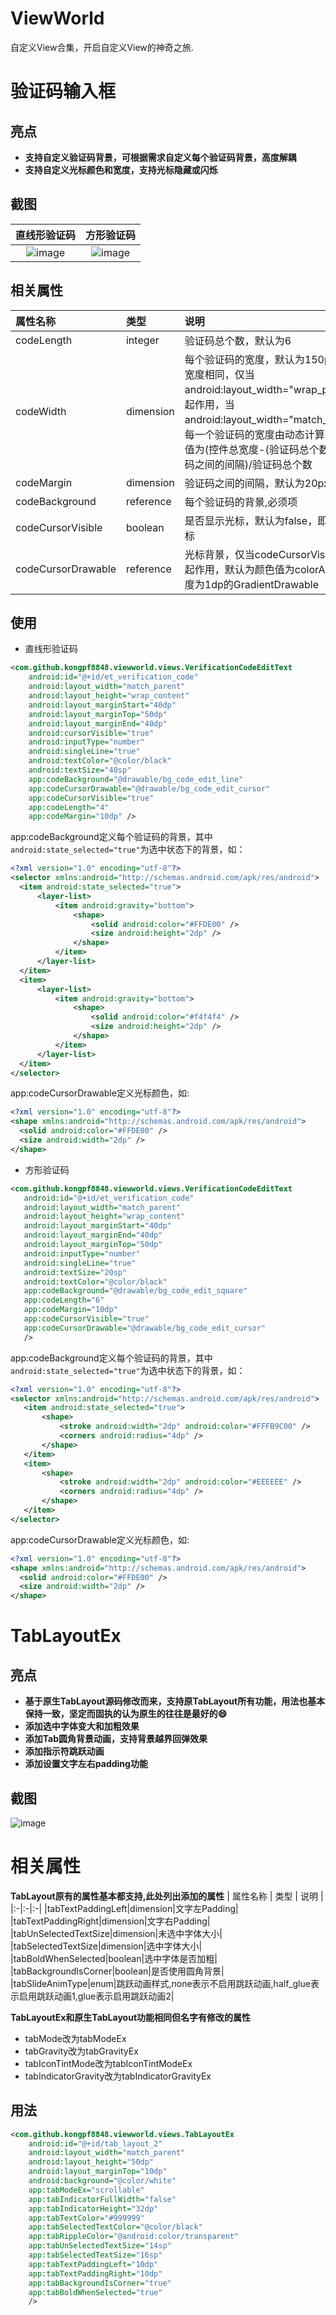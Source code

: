 # ViewWorld
自定义View合集，开启自定义View的神奇之旅.

# 验证码输入框

## 亮点
* **支持自定义验证码背景，可根据需求自定义每个验证码背景，高度解耦**
* **支持自定义光标颜色和宽度，支持光标隐藏或闪烁**

## 截图

| 直线形验证码 | 方形验证码 |
|:-:|:-:|
|![image](https://github.com/kongpf8848/ViewWorld/blob/master/screenshots/1.gif)|![image](https://github.com/kongpf8848/ViewWorld/blob/master/screenshots/2.gif)|

## 相关属性
| 属性名称 | 类型 | 说明 |
|:-|:-|:-|
|codeLength|integer|验证码总个数，默认为6|
|codeWidth|dimension|每个验证码的宽度，默认为150px,高度和宽度相同，仅当android:layout_width="wrap_parent"时起作用，当 android:layout_width="match_parent"时每一个验证码的宽度由动态计算获取，其值为(控件总宽度-(验证码总个数-1)*验证码之间的间隔)/验证码总个数|
|codeMargin|dimension|验证码之间的间隔，默认为20px|
|codeBackground|reference|每个验证码的背景,必须项|
|codeCursorVisible|boolean|是否显示光标，默认为false，即不显示光标|
|codeCursorDrawable|reference|光标背景，仅当codeCursorVisible为true起作用，默认为颜色值为colorAccent，宽度为1dp的GradientDrawable|

## 使用
* 直线形验证码
```xml
<com.github.kongpf8848.viewworld.views.VerificationCodeEditText
    android:id="@+id/et_verification_code"
    android:layout_width="match_parent"
    android:layout_height="wrap_content"
    android:layout_marginStart="40dp"
    android:layout_marginTop="50dp"
    android:layout_marginEnd="40dp"
    android:cursorVisible="true"
    android:inputType="number"
    android:singleLine="true"
    android:textColor="@color/black"
    android:textSize="40sp"
    app:codeBackground="@drawable/bg_code_edit_line"
    app:codeCursorDrawable="@drawable/bg_code_edit_cursor"
    app:codeCursorVisible="true"
    app:codeLength="4"
    app:codeMargin="10dp" />
```
  app:codeBackground定义每个验证码的背景，其中<code>android:state_selected="true"</code>为选中状态下的背景，如：
  ```xml
<?xml version="1.0" encoding="utf-8"?>
<selector xmlns:android="http://schemas.android.com/apk/res/android">
    <item android:state_selected="true">
        <layer-list>
            <item android:gravity="bottom">
                <shape>
                    <solid android:color="#FFDE00" />
                    <size android:height="2dp" />
                </shape>
            </item>
        </layer-list>
    </item>
    <item>
        <layer-list>
            <item android:gravity="bottom">
                <shape>
                    <solid android:color="#f4f4f4" />
                    <size android:height="2dp" />
                </shape>
            </item>
        </layer-list>
    </item>
</selector>
  ```
  app:codeCursorDrawable定义光标颜色，如:
  ```xml
<?xml version="1.0" encoding="utf-8"?>
<shape xmlns:android="http://schemas.android.com/apk/res/android">
    <solid android:color="#FFDE00" />
    <size android:width="2dp" />
</shape>
  ```
 * 方形验证码
 ```xml
<com.github.kongpf8848.viewworld.views.VerificationCodeEditText
    android:id="@+id/et_verification_code"
    android:layout_width="match_parent"
    android:layout_height="wrap_content"
    android:layout_marginStart="40dp"
    android:layout_marginEnd="40dp"
    android:layout_marginTop="50dp"
    android:inputType="number"
    android:singleLine="true"
    android:textSize="20sp"
    android:textColor="@color/black"
    app:codeBackground="@drawable/bg_code_edit_square"
    app:codeLength="6"
    app:codeMargin="10dp"
    app:codeCursorVisible="true"
    app:codeCursorDrawable="@drawable/bg_code_edit_cursor"
    />

 ```
 app:codeBackground定义每个验证码的背景，其中<code>android:state_selected="true"</code>为选中状态下的背景，如：
 ```xml
<?xml version="1.0" encoding="utf-8"?>
<selector xmlns:android="http://schemas.android.com/apk/res/android">
    <item android:state_selected="true">
        <shape>
            <stroke android:width="2dp" android:color="#FFFB9C00" />
            <corners android:radius="4dp" />
        </shape>
    </item>
    <item>
        <shape>
            <stroke android:width="2dp" android:color="#EEEEEE" />
            <corners android:radius="4dp" />
        </shape>
    </item>
</selector>
 ```
app:codeCursorDrawable定义光标颜色，如:
  ```xml
<?xml version="1.0" encoding="utf-8"?>
<shape xmlns:android="http://schemas.android.com/apk/res/android">
    <solid android:color="#FFDE00" />
    <size android:width="2dp" />
</shape>
  ```
# TabLayoutEx

## 亮点

 * **基于原生TabLayout源码修改而来，支持原TabLayout所有功能，用法也基本保持一致，坚定而固执的认为原生的往往是最好的:smile:**
 * **添加选中字体变大和加粗效果**
 * **添加Tab圆角背景动画，支持背景越界回弹效果**
 * **添加指示符跳跃动画**
 * **添加设置文字左右padding功能**
 
## 截图
![image](https://github.com/kongpf8848/ViewWorld/blob/master/screenshots/TabLayoutEx.webp)

# 相关属性
**TabLayout原有的属性基本都支持,此处列出添加的属性**
| 属性名称 | 类型 | 说明 |
|:-|:-|:-|
|tabTextPaddingLeft|dimension|文字左Padding|
|tabTextPaddingRight|dimension|文字右Padding|
|tabUnSelectedTextSize|dimension|未选中字体大小|
|tabSelectedTextSize|dimension|选中字体大小|
|tabBoldWhenSelected|boolean|选中字体是否加粗|
|tabBackgroundIsCorner|boolean|是否使用圆角背景|
|tabSlideAnimType|enum|跳跃动画样式,none表示不启用跳跃动画,half_glue表示启用跳跃动画1,glue表示启用跳跃动画2|

**TabLayoutEx和原生TabLayout功能相同但名字有修改的属性**
* tabMode改为tabModeEx
* tabGravity改为tabGravityEx
* tabIconTintMode改为tabIconTintModeEx
* tabIndicatorGravity改为tabIndicatorGravityEx

## 用法
```xml
<com.github.kongpf8848.viewworld.views.TabLayoutEx
    android:id="@+id/tab_layout_2"
    android:layout_width="match_parent"
    android:layout_height="50dp"
    android:layout_marginTop="10dp"
    android:background="@color/white"
    app:tabModeEx="scrollable"
    app:tabIndicatorFullWidth="false"
    app:tabIndicatorHeight="32dp"
    app:tabTextColor="#999999"
    app:tabSelectedTextColor="@color/black"
    app:tabRippleColor="@android:color/transparent"
    app:tabUnSelectedTextSize="14sp"
    app:tabSelectedTextSize="16sp"
    app:tabTextPaddingLeft="10dp"
    app:tabTextPaddingRight="10dp"
    app:tabBackgroundIsCorner="true"
    app:tabBoldWhenSelected="true"
    />
```

